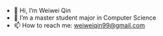 - 👋 Hi, I’m Weiwei Qin
- 🌱 I’m a master student major in Computer Science
- 📫 How to reach me: weiweiqin99@gmail.com

<!---
wwwwwqqqqqq/wwwwwqqqqqq is a ✨ special ✨ repository because its `README.md` (this file) appears on your GitHub profile.
You can click the Preview link to take a look at your changes.
--->
